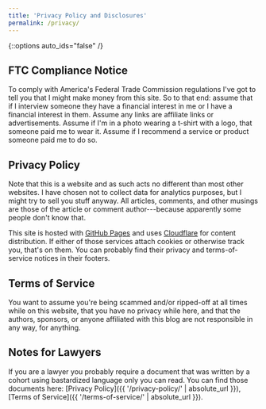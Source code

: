 ```yaml
---
title: 'Privacy Policy and Disclosures'
permalink: /privacy/
---
```


{::options auto_ids="false" /}

## FTC Compliance Notice

To comply with America's Federal Trade Commission regulations I've got to tell you that I might make money from this site. So to that end: assume that if I interview someone they have a financial interest in me or I have a financial interest in them. Assume any links are affiliate links or advertisements. Assume if I'm in a photo wearing a t-shirt with a logo, that someone paid me to wear it. Assume if I recommend a service or product someone paid me to do so.

## Privacy Policy

Note that this is a website and as such acts no different than most other websites. I have chosen not to collect data for analytics purposes, but I might try to sell you stuff anyway. All articles, comments, and other musings are those of the article or comment author---because apparently some people don't know that.

This site is hosted with [GitHub Pages](https://pages.github.com/) and uses [Cloudflare](https://www.cloudflare.com/) for content distribution. If either of those services attach cookies or otherwise track you, that's on them. You can probably find their privacy and terms-of-service notices in their footers.

## Terms of Service

You want to assume you're being scammed and/or ripped-off at all times while on this website, that you have no privacy while here, and that the authors, sponsors, or anyone affiliated with this blog are not responsible in any way, for anything.

## Notes for Lawyers

If you are a lawyer you probably require a document that was written by a cohort using bastardized language only you can read. You can find those documents here: [Privacy Policy]({{ '/privacy-policy/' | absolute_url }}), [Terms of Service]({{ '/terms-of-service/' | absolute_url }}).
